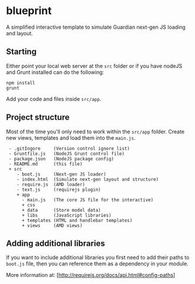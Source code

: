 # blueprint


A simplified interactive template to simulate Guardian next-gen JS loading and layout.

## Starting
Either point your local web server at the `src` folder or if you have nodeJS and Grunt installed can do the following:

```shell
npm install
grunt
```

Add your code and files inside `src/app`.



## Project structure
Most of the time you'll only need to work within the `src/app` folder. Create new views, templates and load them into
the `main.js`.

```
 - .gitIngore     (Version control ignore list)
 - Gruntfile.js   (NodeJS Grunt control file)
 - package.json   (NodeJS package config)
 - README.md      (this file)
 + src
    - boot.js     (Next-gen JS loader)
    - index.html  (Simulate next-gen layout and structure)
    - require.js  (AMD loader)
    - text.js     (requirejs plugin)
    + app
      - main.js   (The core JS file for the interactive)
      + css
      + data      (Store model data)
      + libs      (JavaScript libraries)
      + templates (HTML and handlebar templates)
      + views     (AMD views)
```

## Adding additional libraries
If you want to include additional libraries you first need to add their paths to `boot.js` file, then you can
reference them as a dependency in your module.

More information at: [http://requirejs.org/docs/api.html#config-paths]



